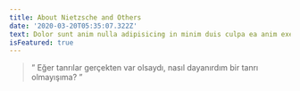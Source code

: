 ```yaml
---
title: About Nietzsche and Others
date: '2020-03-20T05:35:07.322Z'
text: Dolor sunt anim nulla adipisicing in minim duis culpa ea anim exercitation cupidatat minim eu.
isFeatured: true
---
```



> &rdquo; Eğer tanrılar gerçekten var olsaydı, nasıl dayanırdım bir tanrı olmayışıma? &rdquo;